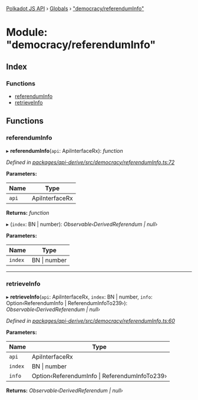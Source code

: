 [Polkadot JS API](../README.md) › [Globals](../globals.md) › ["democracy/referendumInfo"](_democracy_referenduminfo_.md)

# Module: "democracy/referendumInfo"

## Index

### Functions

* [referendumInfo](_democracy_referenduminfo_.md#referenduminfo)
* [retrieveInfo](_democracy_referenduminfo_.md#retrieveinfo)

## Functions

###  referendumInfo

▸ **referendumInfo**(`api`: ApiInterfaceRx): *function*

*Defined in [packages/api-derive/src/democracy/referendumInfo.ts:72](https://github.com/polkadot-js/api/blob/2071de517d/packages/api-derive/src/democracy/referendumInfo.ts#L72)*

**Parameters:**

Name | Type |
------ | ------ |
`api` | ApiInterfaceRx |

**Returns:** *function*

▸ (`index`: BN | number): *Observable‹DerivedReferendum | null›*

**Parameters:**

Name | Type |
------ | ------ |
`index` | BN &#124; number |

___

###  retrieveInfo

▸ **retrieveInfo**(`api`: ApiInterfaceRx, `index`: BN | number, `info`: Option‹ReferendumInfo | ReferendumInfoTo239›): *Observable‹DerivedReferendum | null›*

*Defined in [packages/api-derive/src/democracy/referendumInfo.ts:60](https://github.com/polkadot-js/api/blob/2071de517d/packages/api-derive/src/democracy/referendumInfo.ts#L60)*

**Parameters:**

Name | Type |
------ | ------ |
`api` | ApiInterfaceRx |
`index` | BN &#124; number |
`info` | Option‹ReferendumInfo &#124; ReferendumInfoTo239› |

**Returns:** *Observable‹DerivedReferendum | null›*
